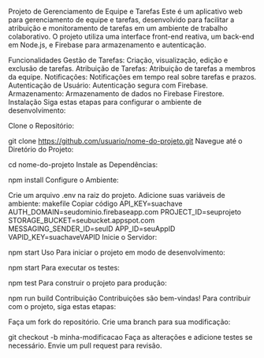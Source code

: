 Projeto de Gerenciamento de Equipe e Tarefas
Este é um aplicativo web para gerenciamento de equipe e tarefas, desenvolvido para facilitar a atribuição e monitoramento de tarefas em um ambiente de trabalho colaborativo. O projeto utiliza uma interface front-end reativa, um back-end em Node.js, e Firebase para armazenamento e autenticação.

Funcionalidades
Gestão de Tarefas: Criação, visualização, edição e exclusão de tarefas.
Atribuição de Tarefas: Atribuição de tarefas a membros da equipe.
Notificações: Notificações em tempo real sobre tarefas e prazos.
Autenticação de Usuário: Autenticação segura com Firebase.
Armazenamento: Armazenamento de dados no Firebase Firestore.
Instalação
Siga estas etapas para configurar o ambiente de desenvolvimento:

Clone o Repositório:


git clone https://github.com/usuario/nome-do-projeto.git
Navegue até o Diretório do Projeto:


cd nome-do-projeto
Instale as Dependências:


npm install
Configure o Ambiente:

Crie um arquivo .env na raiz do projeto.
Adicione suas variáveis de ambiente:
makefile
Copiar código
API_KEY=suachave
AUTH_DOMAIN=seudominio.firebaseapp.com
PROJECT_ID=seuprojeto
STORAGE_BUCKET=seubucket.appspot.com
MESSAGING_SENDER_ID=seuID
APP_ID=seuAppID
VAPID_KEY=suachaveVAPID
Inicie o Servidor:


npm start
Uso
Para iniciar o projeto em modo de desenvolvimento:


npm start
Para executar os testes:


npm test
Para construir o projeto para produção:


npm run build
Contribuição
Contribuições são bem-vindas! Para contribuir com o projeto, siga estas etapas:

Faça um fork do repositório.
Crie uma branch para sua modificação:

git checkout -b minha-modificacao
Faça as alterações e adicione testes se necessário.
Envie um pull request para revisão.
